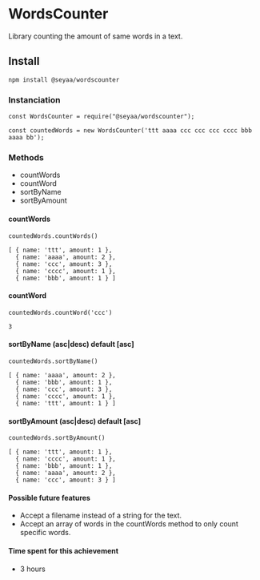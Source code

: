 # WordsCounter

Library counting the amount of same words in a text.

## Install

```
npm install @seyaa/wordscounter
```

### Instanciation
```
const WordsCounter = require("@seyaa/wordscounter");

const countedWords = new WordsCounter('ttt aaaa ccc ccc ccc cccc bbb aaaa bb');
```

### Methods
- countWords
- countWord
- sortByName
- sortByAmount

#### countWords
```
countedWords.countWords()

[ { name: 'ttt', amount: 1 },
  { name: 'aaaa', amount: 2 },
  { name: 'ccc', amount: 3 },
  { name: 'cccc', amount: 1 },
  { name: 'bbb', amount: 1 } ]
```

#### countWord
```
countedWords.countWord('ccc')

3
```

#### sortByName (asc|desc) default [asc]
```
countedWords.sortByName()

[ { name: 'aaaa', amount: 2 },
  { name: 'bbb', amount: 1 },
  { name: 'ccc', amount: 3 },
  { name: 'cccc', amount: 1 },
  { name: 'ttt', amount: 1 } ]
```

#### sortByAmount (asc|desc) default [asc]
```
countedWords.sortByAmount()

[ { name: 'ttt', amount: 1 },
  { name: 'cccc', amount: 1 },
  { name: 'bbb', amount: 1 },
  { name: 'aaaa', amount: 2 },
  { name: 'ccc', amount: 3 } ]
```

#### Possible future features
- Accept a filename instead of a string for the text.
- Accept an array of words in the countWords method to only count specific words. 

#### Time spent for this achievement
- 3 hours

